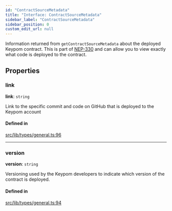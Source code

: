 ```yaml
---
id: "ContractSourceMetadata"
title: "Interface: ContractSourceMetadata"
sidebar_label: "ContractSourceMetadata"
sidebar_position: 0
custom_edit_url: null
---
```


Information returned from `getContractSourceMetadata` about the deployed Keypom contract. This is part of [NEP-330](https://nomicon.io/Standards/SourceMetadata) and
can allow you to view exactly what code is deployed to the contract.

## Properties

### link

 **link**: `string`

Link to the specific commit and code on GitHub that is deployed to the Keypom account

#### Defined in

[src/lib/types/general.ts:96](https://github.com/keypom/keypom-js/blob/44ee5c18/src/lib/types/general.ts#L96)

___

### version

 **version**: `string`

Versioning used by the Keypom developers to indicate which version of the contract is deployed.

#### Defined in

[src/lib/types/general.ts:94](https://github.com/keypom/keypom-js/blob/44ee5c18/src/lib/types/general.ts#L94)
